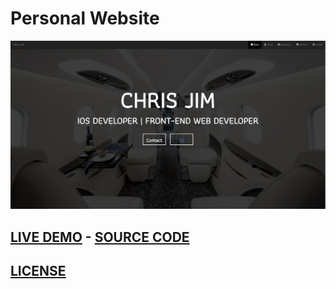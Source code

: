# **Personal Website**
![personal website](https://github.com/chrisjim316/Personal-Portfolio-/blob/master/Images/intro2.JPG?raw=true)
## [LIVE DEMO](http://iamchrisjim.com/)    -     [SOURCE CODE](https://codepen.io/liljimbos/pen/RgxryK)
## [LICENSE](https://github.com/iam-chrisjim/iam-chrisjim.github.io/blob/master/LICENSE)
